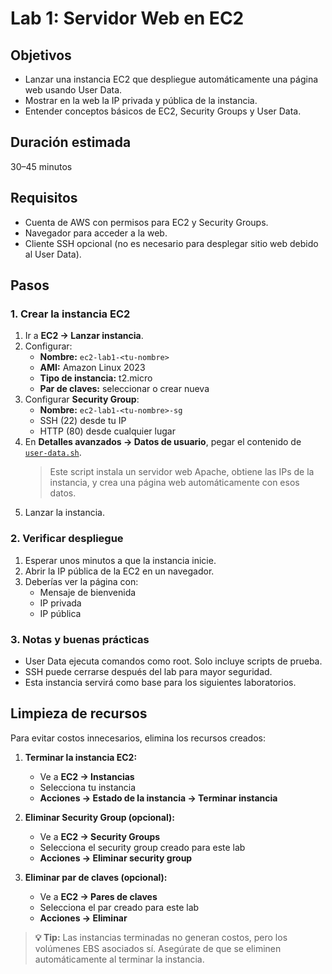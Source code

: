 # Lab 1: Servidor Web en EC2

## Objetivos
- Lanzar una instancia EC2 que despliegue automáticamente una página web usando User Data.
- Mostrar en la web la IP privada y pública de la instancia.
- Entender conceptos básicos de EC2, Security Groups y User Data.

## Duración estimada
30–45 minutos

## Requisitos
- Cuenta de AWS con permisos para EC2 y Security Groups.
- Navegador para acceder a la web.
- Cliente SSH opcional (no es necesario para desplegar sitio web debido al User Data).

## Pasos

### 1. Crear la instancia EC2
1. Ir a **EC2 → Lanzar instancia**.
2. Configurar:
   - **Nombre:** `ec2-lab1-<tu-nombre>`
   - **AMI:** Amazon Linux 2023
   - **Tipo de instancia:** t2.micro
   - **Par de claves:** seleccionar o crear nueva
3. Configurar **Security Group**:
   - **Nombre:** `ec2-lab1-<tu-nombre>-sg`
   - SSH (22) desde tu IP
   - HTTP (80) desde cualquier lugar
4. En **Detalles avanzados → Datos de usuario**, pegar el contenido de [`user-data.sh`](user-data.sh).
   > Este script instala un servidor web Apache, obtiene las IPs de la instancia, y crea una página web automáticamente con esos datos.
5. Lanzar la instancia.

### 2. Verificar despliegue
1. Esperar unos minutos a que la instancia inicie.
2. Abrir la IP pública de la EC2 en un navegador.
3. Deberías ver la página con:
   - Mensaje de bienvenida
   - IP privada
   - IP pública

### 3. Notas y buenas prácticas
- User Data ejecuta comandos como root. Solo incluye scripts de prueba.
- SSH puede cerrarse después del lab para mayor seguridad.
- Esta instancia servirá como base para los siguientes laboratorios.

## Limpieza de recursos

Para evitar costos innecesarios, elimina los recursos creados:

1. **Terminar la instancia EC2:**
   - Ve a **EC2 → Instancias**
   - Selecciona tu instancia
   - **Acciones → Estado de la instancia → Terminar instancia**

2. **Eliminar Security Group (opcional):**
   - Ve a **EC2 → Security Groups**
   - Selecciona el security group creado para este lab
   - **Acciones → Eliminar security group**

3. **Eliminar par de claves (opcional):**
   - Ve a **EC2 → Pares de claves**
   - Selecciona el par creado para este lab
   - **Acciones → Eliminar**

> **💡 Tip:** Las instancias terminadas no generan costos, pero los volúmenes EBS asociados sí. Asegúrate de que se eliminen automáticamente al terminar la instancia.